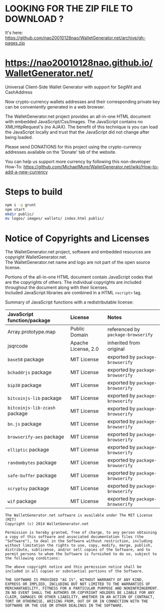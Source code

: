 # LOOKING FOR THE ZIP FILE TO DOWNLOAD ? 
It's here: https://github.com/nao20010128nao/WalletGenerator.net/archive/gh-pages.zip


# https://nao20010128nao.github.io/WalletGenerator.net/
Universal Client-Side Wallet Generator with support for SegWit and CashAddress     

Now crypto-currency wallets addresses and their corresponding private key can be conveniently generated in a web browser.     

The WalletGenerator.net project provides an all-in-one HTML document with embedded JavaScript/Css/Images. The JavaScript contains no XMLHttpRequest's (no AJAX). The benefit of this technique is you can load the JavaScript locally and trust that the JavaScript did not change after being loaded.     


Please send DONATIONS for this project using the crypto-currency addresses available on the 'Donate' tab of the website.     

You can help us support more currency by following this non-developer How-To: https://github.com/MichaelMure/WalletGenerator.net/wiki/How-to-add-a-new-currency    

# Steps to build

```bash
npm i -g grunt
npm start
mkdir public/
mv logos/ images/ wallets/ index.html public/
```

# Notice of Copyrights and Licenses
The WalletGenerator.net project, software and embedded resources are copyright WalletGenerator.net.    
The WalletGenerator.net name and logo are not part of the open source license.    

Portions of the all-in-one HTML document contain JavaScript codes that are the copyrights of others. The individual copyrights are included throughout the document along with their licenses.     
Included JavaScript libraries are combined in a HTML `<script>` tag.     

Summary of JavaScript functions with a redistributable license:    

|JavaScript function/package  |License            |Notes                             |
|:----------------------------|:------------------|:---------------------------------|
|Array.prototype.map          |Public Domain      |referenced by `package-browserify`|
|jsqrcode                     |Apache License, 2.0|inherited from original           |
|`base58` package             |MIT License        |exported by `package-browserify`  |
|`bchaddrjs` package          |MIT License        |exported by `package-browserify`  |
|`bip38` package              |MIT License        |exported by `package-browserify`  |
|`bitcoinjs-lib` package      |MIT License        |exported by `package-browserify`  |
|`bitcoinjs-lib-zcash` package|MIT License        |exported by `package-browserify`  |
|`bn.js` package              |MIT License        |exported by `package-browserify`  |
|`browserify-aes` package     |MIT License        |exported by `package-browserify`  |
|`elliptic` package           |MIT License        |exported by `package-browserify`  |
|`randombytes` package        |MIT License        |exported by `package-browserify`  |
|`safe-buffer` package        |MIT License        |exported by `package-browserify`  |
|`scryptsy` package           |MIT License        |exported by `package-browserify`  |
|`wif` package                |MIT License        |exported by `package-browserify`  |


```
The WalletGenerator.net software is available under The MIT License (MIT)
Copyright (c) 2014 WalletGenerator.net

Permission is hereby granted, free of charge, to any person obtaining a copy of this software and associated documentation files (the "Software"), to deal in the Software without restriction, including without limitation the rights to use, copy, modify, merge, publish, distribute, sublicense, and/or sell copies of the Software, and to permit persons to whom the Software is furnished to do so, subject to the following conditions:

The above copyright notice and this permission notice shall be included in all copies or substantial portions of the Software.

THE SOFTWARE IS PROVIDED "AS IS", WITHOUT WARRANTY OF ANY KIND, EXPRESS OR IMPLIED, INCLUDING BUT NOT LIMITED TO THE WARRANTIES OF MERCHANTABILITY, FITNESS FOR A PARTICULAR PURPOSE AND NONINFRINGEMENT. IN NO EVENT SHALL THE AUTHORS OR COPYRIGHT HOLDERS BE LIABLE FOR ANY CLAIM, DAMAGES OR OTHER LIABILITY, WHETHER IN AN ACTION OF CONTRACT, TORT OR OTHERWISE, ARISING FROM, OUT OF OR IN CONNECTION WITH THE SOFTWARE OR THE USE OR OTHER DEALINGS IN THE SOFTWARE.
```